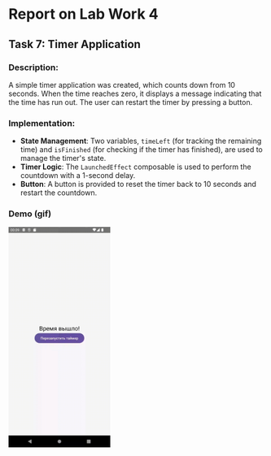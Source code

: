 # Report on Lab Work 4

## Task 7: Timer Application

### Description:
A simple timer application was created, which counts down from 10 seconds. When the time reaches zero, it displays a message indicating that the time has run out. The user can restart the timer by pressing a button.

### Implementation:
- **State Management**: Two variables, `timeLeft` (for tracking the remaining time) and `isFinished` (for checking if the timer has finished), are used to manage the timer's state.
- **Timer Logic**: The `LaunchedEffect` composable is used to perform the countdown with a 1-second delay.
- **Button**: A button is provided to reset the timer back to 10 seconds and restart the countdown.

### Demo (gif)
<img src="/app/src/main/res/assets/timer-demo.gif" alt="Example GIF" width="200" />